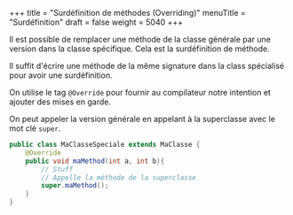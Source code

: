 +++
title = "Surdéfinition de méthodes (Overriding)"
menuTitle = "Surdéfinition"
draft = false
weight = 5040
+++

Il est possible de remplacer une méthode de la classe générale par une version dans la classe spécifique. Cela est la surdéfinition de méthode.

Il suffit d'écrire une méthode de la même signature dans la class spécialisé pour avoir une surdéfinition. 

On utilise le tag `@Override` pour fournir au compilateur notre intention et ajouter des mises en garde.

On peut appeler la version générale en appelant à la superclasse avec le mot clé `super`.

```java
public class MaClasseSpeciale extends MaClasse {
    @Override
    public void maMethod(int a, int b){
        // Stuff
        // Appelle la méthode de la superclasse
        super.maMethod();
    }
}
```